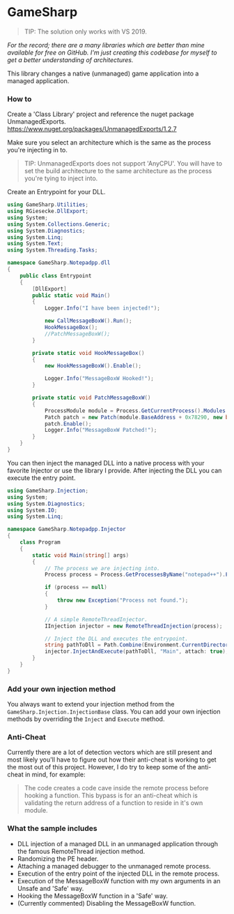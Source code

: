 # GameSharp

> TIP: The solution only works with VS 2019.


*For the record; there are a many libraries which are better than mine available for free on GitHub.
I'm just creating this codebase for myself to get a better understanding of architectures.*

This library changes a native (unmanaged) game application into a managed application.

### How to

Create a 'Class Library' project and reference the nuget package UnmanagedExports.
https://www.nuget.org/packages/UnmanagedExports/1.2.7

Make sure you select an architecture which is the same as the process you're injecting in to.

> TIP: UnmanagedExports does not support 'AnyCPU'. You will have to set the build architecture to the same architecture as the process you're tying to inject into.

Create an Entrypoint for your DLL.

```csharp
using GameSharp.Utilities;
using RGiesecke.DllExport;
using System;
using System.Collections.Generic;
using System.Diagnostics;
using System.Linq;
using System.Text;
using System.Threading.Tasks;

namespace GameSharp.Notepadpp.dll
{
    public class Entrypoint
    {
        [DllExport]
        public static void Main()
        {
            Logger.Info("I have been injected!");

            new CallMessageBoxW().Run();
            HookMessageBox();
            //PatchMessageBoxW();
        }

        private static void HookMessageBox()
        {
            new HookMessageBoxW().Enable();

            Logger.Info("MessageBoxW Hooked!");
        }

        private static void PatchMessageBoxW()
        {
            ProcessModule module = Process.GetCurrentProcess().Modules.Cast<ProcessModule>().Where(x => x.ModuleName.ToUpper() == "USER32.DLL").FirstOrDefault();
            Patch patch = new Patch(module.BaseAddress + 0x78290, new byte[] { 0xC3 });
            patch.Enable();
            Logger.Info("MessageBoxW Patched!");
        }
    }
}
```

You can then inject the managed DLL into a native process with your favorite Injector or use the library I provide.
After injecting the DLL you can execute the entry point.

```csharp
using GameSharp.Injection;
using System;
using System.Diagnostics;
using System.IO;
using System.Linq;

namespace GameSharp.Notepadpp.Injector
{
    class Program
    {
        static void Main(string[] args)
        {
            // The process we are injecting into.
            Process process = Process.GetProcessesByName("notepad++").FirstOrDefault();

            if (process == null)
            {
                throw new Exception("Process not found.");
            }

            // A simple RemoteThreadInjector.
            IInjection injector = new RemoteThreadInjection(process);

            // Inject the DLL and executes the entrypoint.
            string pathToDll = Path.Combine(Environment.CurrentDirectory, "GameSharp.Notepadpp.dll.dll");
            injector.InjectAndExecute(pathToDll, "Main", attach: true);
        }
    }
}
```

### Add your own injection method

You always want to extend your injection method from the `GameSharp.Injection.InjectionBase` class.
You can add your own injection methods by overriding the `Inject` and `Execute` method.

### Anti-Cheat

Currently there are a lot of detection vectors which are still present and most likely you'll have to figure out how their anti-cheat is working to get the most out of this project.
However, I do try to keep some of the anti-cheat in mind, for example:
> The code creates a code cave inside the remote process before hooking a function.
> This bypass is for an anti-cheat which is validating the return address of a function to reside in it's own module.

### What the sample includes

- DLL injection of a managed DLL in an unmanaged application through the famous RemoteThread injection method.
- Randomizing the PE header.
- Attaching a managed debugger to the unmanaged remote process.
- Execution of the entry point of the injected DLL in the remote process.
- Execution of the MessageBoxW function with my own arguments in an Unsafe and 'Safe' way.
- Hooking the MessageBoxW function in a 'Safe' way.
- (Currently commented) Disabling the MessageBoxW function.
